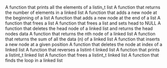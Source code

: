A function that prints all the elements of a listin_t list A function that returns the number of elements in a linked list A function that adds a new node at the beginning of a list A function that adds a new node at the end of a list A function that frees a list A function that frees a list and sets head to NULL A function that deletes the head node of a linked list and returns the head nodes data A function that returns the nth node of a linked list A function that returns the sum of all the data (n) of a linked list A function that inserts a new node at a given position A function that deletes the node at index of a linked list A function that reverses a listint-t linked list A function that prints a listint_t linked list A function that frees a listint_t linked list A function that finds the loop in a linked list
